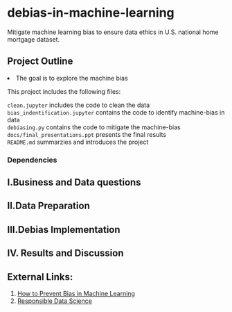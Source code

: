 # debias-in-machine-learning
Mitigate machine learning bias to ensure data ethics in U.S. national home mortgage dataset.

## Project Outline 
<li> The goal is to explore the machine bias 


This project includes the following files:

  
  `clean.jupyter` includes the code to clean the data  
  `bias_indentification.jupyter` contains the code to identify machine-bias in data  
  `debiasing.py` contains the code to mitigate the machine-bias  
  `docs/final_presentations.ppt` presents the final results  
  `README.md` summarzies and introduces the project 
  
  
### Dependencies

## I.Business and Data questions
 

## II.Data Preparation 

## III.Debias Implementation 

## IV. Results and Discussion


## External Links:
1. [How to Prevent Bias in Machine Learning](https://becominghuman.ai/how-to-prevent-bias-in-machine-learning-fbd9adf1198)
1. [Responsible Data Science](https://medium.com/arena-tech-blog/responsible-data-science-54cf3fe76f4b)
